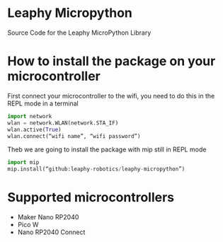 # Leaphy Micropython
Source Code for the Leaphy MicroPython Library

# How to install the package on your microcontroller
First connect your microcontroller to the wifi, you need to do this in the REPL mode in a terminal
```py
import network
wlan = network.WLAN(network.STA_IF)
wlan.active(True)
wlan.connect(“wifi name”, “wifi password”)
```
Theb we are going to install the package with mip still in REPL mode
```py
import mip
mip.install(“github:leaphy-robotics/leaphy-micropython”)
```
# Supported microcontrollers
* Maker Nano RP2040
* Pico W
* Nano RP2040 Connect

